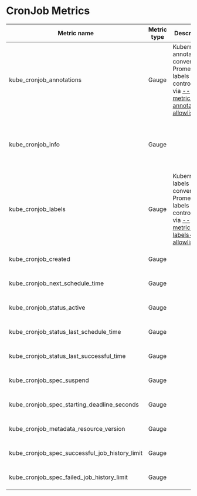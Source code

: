 # CronJob Metrics

| Metric name                                    | Metric type | Description                                                                                                               | Labels/tags                                                                                                                                                     | Status       |
| ---------------------------------------------- | ----------- | ------------------------------------------------------------------------------------------------------------------------- | --------------------------------------------------------------------------------------------------------------------------------------------------------------- | ------------ |
| kube_cronjob_annotations                       | Gauge       | Kubernetes annotations converted to Prometheus labels controlled via [--metric-annotations-allowlist](../../developer/cli-arguments.md) | `cronjob`=&lt;cronjob-name&gt; <br> `namespace`=&lt;cronjob-namespace&gt; <br> `annotation_CRONJOB_ANNOTATION`=&lt;CRONJOB_ANNOTATION&gt;                       | EXPERIMENTAL |
| kube_cronjob_info                              | Gauge       |                                                                                                                           | `cronjob`=&lt;cronjob-name&gt; <br> `namespace`=&lt;cronjob-namespace&gt; <br> `schedule`=&lt;schedule&gt; <br> `concurrency_policy`=&lt;concurrency-policy&gt;  <br> `timezone`=&lt;timezone&gt; | STABLE       |
| kube_cronjob_labels                            | Gauge       | Kubernetes labels converted to Prometheus labels controlled via [--metric-labels-allowlist](../../developer/cli-arguments.md)           | `cronjob`=&lt;cronjob-name&gt; <br> `namespace`=&lt;cronjob-namespace&gt; <br> `label_CRONJOB_LABEL`=&lt;CRONJOB_LABEL&gt;                                      | STABLE       |
| kube_cronjob_created                           | Gauge       |                                                                                                                           | `cronjob`=&lt;cronjob-name&gt; <br> `namespace`=&lt;cronjob-namespace&gt;                                                                                       | STABLE       |
| kube_cronjob_next_schedule_time                | Gauge       |                                                                                                                           | `cronjob`=&lt;cronjob-name&gt; <br> `namespace`=&lt;cronjob-namespace&gt;                                                                                       | STABLE       |
| kube_cronjob_status_active                     | Gauge       |                                                                                                                           | `cronjob`=&lt;cronjob-name&gt; <br> `namespace`=&lt;cronjob-namespace&gt;                                                                                       | STABLE       |
| kube_cronjob_status_last_schedule_time         | Gauge       |                                                                                                                           | `cronjob`=&lt;cronjob-name&gt; <br> `namespace`=&lt;cronjob-namespace&gt;                                                                                       | STABLE       |
| kube_cronjob_status_last_successful_time       | Gauge       |                                                                                                                           | `cronjob`=&lt;cronjob-name&gt; <br> `namespace`=&lt;cronjob-namespace&gt;                                                                                       | STABLE |
| kube_cronjob_spec_suspend                      | Gauge       |                                                                                                                           | `cronjob`=&lt;cronjob-name&gt; <br> `namespace`=&lt;cronjob-namespace&gt;                                                                                       | STABLE       |
| kube_cronjob_spec_starting_deadline_seconds    | Gauge       |                                                                                                                           | `cronjob`=&lt;cronjob-name&gt; <br> `namespace`=&lt;cronjob-namespace&gt;                                                                                       | STABLE       |
| kube_cronjob_metadata_resource_version         | Gauge       |                                                                                                                           | `cronjob`=&lt;cronjob-name&gt; <br> `namespace`=&lt;cronjob-namespace&gt;                                                                                       | STABLE       |
| kube_cronjob_spec_successful_job_history_limit | Gauge       |                                                                                                                           | `cronjob`=&lt;cronjob-name&gt; <br> `namespace`=&lt;cronjob-namespace&gt;                                                                                       | EXPERIMENTAL |
| kube_cronjob_spec_failed_job_history_limit     | Gauge       |                                                                                                                           | `cronjob`=&lt;cronjob-name&gt; <br> `namespace`=&lt;cronjob-namespace&gt;                                                                                       | EXPERIMENTAL |
